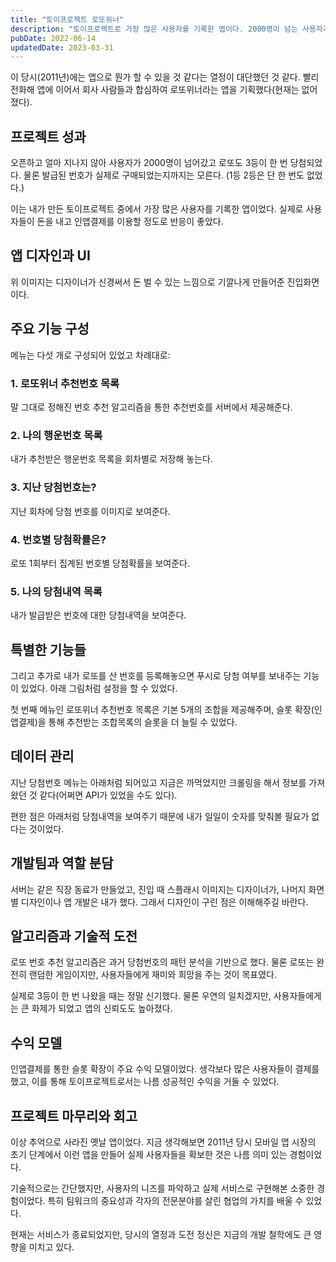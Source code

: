 ```yaml
---
title: "토이프로젝트 로또위너"
description: "토이프로젝트로 가장 많은 사용자를 기록한 앱이다. 2000명이 넘는 사용자가 사용했었고, 실제로 3등 번호까지 예측했다. 알고리즘은..."
pubDate: 2022-06-14
updatedDate: 2023-03-31
---
```


이 당시(2011년)에는 앱으로 뭔가 할 수 있을 것 같다는 열정이 대단했던 것 같다. 빨리 전화해 앱에 이어서 회사 사람들과 합심하여 로또위너라는 앱을 기획했다(현재는 없어졌다).

## 프로젝트 성과

오픈하고 얼마 지나지 않아 사용자가 2000명이 넘어갔고 로또도 3등이 한 번 당첨되었다. 물론 발급된 번호가 실제로 구매되었는지까지는 모른다. (1등 2등은 단 한 번도 없었다.)

이는 내가 만든 토이프로젝트 중에서 가장 많은 사용자를 기록한 앱이었다. 실제로 사용자들이 돈을 내고 인앱결제를 이용할 정도로 반응이 좋았다.

## 앱 디자인과 UI


위 이미지는 디자이너가 신경써서 돈 벌 수 있는 느낌으로 기깔나게 만들어준 진입화면이다.


## 주요 기능 구성

메뉴는 다섯 개로 구성되어 있었고 차례대로:

### 1. 로또위너 추천번호 목록
말 그대로 정해진 번호 추천 알고리즘을 통한 추천번호를 서버에서 제공해준다.

### 2. 나의 행운번호 목록
내가 추천받은 행운번호 목록을 회차별로 저장해 놓는다.

### 3. 지난 당첨번호는?
지난 회차에 당첨 번호를 이미지로 보여준다.

### 4. 번호별 당첨확률은?
로또 1회부터 집계된 번호별 당첨확률을 보여준다.

### 5. 나의 당첨내역 목록
내가 발급받은 번호에 대한 당첨내역을 보여준다.

## 특별한 기능들

그리고 추가로 내가 로또를 산 번호를 등록해놓으면 푸시로 당첨 여부를 보내주는 기능이 있었다. 아래 그림처럼 설정을 할 수 있었다.


첫 번째 메뉴인 로또위너 추천번호 목록은 기본 5개의 조합을 제공해주며, 슬롯 확장(인앱결제)을 통해 추천받는 조합목록의 슬롯을 더 늘릴 수 있었다.


## 데이터 관리

지난 당첨번호 메뉴는 아래처럼 되어있고 지금은 까먹었지만 크롤링을 해서 정보를 가져왔던 것 같다(어쩌면 API가 있었을 수도 있다).


편한 점은 아래처럼 당첨내역을 보여주기 때문에 내가 일일이 숫자를 맞춰볼 필요가 없다는 것이었다.


## 개발팀과 역할 분담

서버는 같은 직장 동료가 만들었고, 진입 때 스플래시 이미지는 디자이너가, 나머지 화면별 디자인이나 앱 개발은 내가 했다. 그래서 디자인이 구린 점은 이해해주길 바란다.

## 알고리즘과 기술적 도전

로또 번호 추천 알고리즘은 과거 당첨번호의 패턴 분석을 기반으로 했다. 물론 로또는 완전히 랜덤한 게임이지만, 사용자들에게 재미와 희망을 주는 것이 목표였다.

실제로 3등이 한 번 나왔을 때는 정말 신기했다. 물론 우연의 일치겠지만, 사용자들에게는 큰 화제가 되었고 앱의 신뢰도도 높아졌다.

## 수익 모델

인앱결제를 통한 슬롯 확장이 주요 수익 모델이었다. 생각보다 많은 사용자들이 결제를 했고, 이를 통해 토이프로젝트로서는 나름 성공적인 수익을 거둘 수 있었다.

## 프로젝트 마무리와 회고

이상 추억으로 사라진 옛날 앱이었다. 지금 생각해보면 2011년 당시 모바일 앱 시장의 초기 단계에서 이런 앱을 만들어 실제 사용자들을 확보한 것은 나름 의미 있는 경험이었다.

기술적으로는 간단했지만, 사용자의 니즈를 파악하고 실제 서비스로 구현해본 소중한 경험이었다. 특히 팀워크의 중요성과 각자의 전문분야를 살린 협업의 가치를 배울 수 있었다.

현재는 서비스가 종료되었지만, 당시의 열정과 도전 정신은 지금의 개발 철학에도 큰 영향을 미치고 있다.